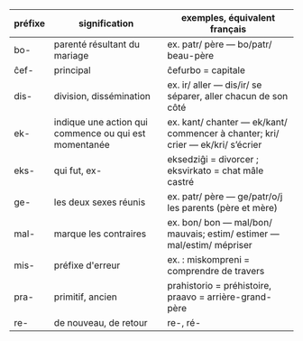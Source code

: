 | préfixe | signification  | exemples, équivalent français |
|---------|---|---|
| bo-     | parenté résultant du mariage | ex. patr/ père ― bo/patr/ beau-père |
| ĉef-    | principal | ĉefurbo = capitale
| dis-    | division, dissémination| ex. ir/ aller ― dis/ir/ se séparer, aller chacun de son côté
| ek-     | indique une action qui commence ou qui est momentanée | ex. kant/ chanter ― ek/kant/ commencer à chanter; kri/ crier ― ek/kri/ s’écrier
| eks-    | qui fut, ex- | eksedziĝi = divorcer ; eksvirkato = chat mâle castré
| ge-     | les deux sexes réunis | ex. patr/ père ― ge/patr/o/j les parents (père et mère)
| mal-    | marque les contraires | ex. bon/ bon ― mal/bon/ mauvais; estim/ estimer ― mal/estim/ mépriser
| mis-    | préfixe d'erreur | ex. :  miskompreni = comprendre de travers |
| pra-    | primitif, ancien |  prahistorio = préhistoire, praavo = arrière-grand-père |
| re-     | de nouveau, de retour | re-, ré-
